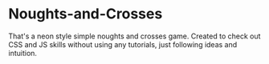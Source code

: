 # Noughts-and-Crosses

That's a neon style simple noughts and crosses game. Created to check out CSS and JS skills without using any tutorials, just following ideas and intuition.
